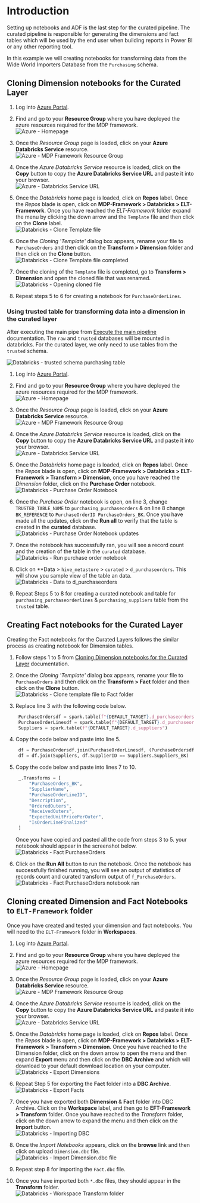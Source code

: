 # Introduction

Setting up notebooks and ADF is the last step for the curated pipeline. The curated pipeline is responsible for generating the dimensions and fact tables which will be used by the end user when building reports in Power BI or any other reporting tool.

In this example we will creating notebooks for transforming data from the Wide World Importers Database from the `Purchasing` schema.

## Cloning Dimension notebooks for the Curated Layer

1. Log into [Azure Portal](https://portal.azure.com/).
2. Find and go to your **Resource Group** where you have deployed the azure resources required for the MDP framework.  
   ![Azure - Homepage](./images/Azure%20-%20Homepage.png)

3. Once the *Resource Group* page is loaded, click on your **Azure Databricks Service** resource.  
   ![Azure - MDP Framework Resource Group](./images/Azure%20-%20MDP%20Framework%20Resource%20Group.png)

4. Once the *Azure Databricks Service* resource is loaded, click on the **Copy** button to copy the **Azure Databricks Service URL** and paste it into your browser.  
   ![Azure - Databricks Service URL](./images/Azure%20-%20Databricks%20Service%20URL.png)

5. Once the *Databricks* home page is loaded, click on **Repos** label. Once the *Repos* blade is open, click on **MDP-Framework > Databricks > ELT-Framework**. Once you have reached the *ELT-Framework* folder expand the menu by clicking the down arrow and the `Template` file and then click on the **Clone** label.  
    ![Databricks - Clone Template file](./images/Databricks%20-%20Clone%20Template%20file.gif)

6. Once the *Cloning 'Template'* dialog box appears, rename your file to `PurchaseOrders` and then click on the **Transform > Dimension** folder and then click on the **Clone** button.  
   ![Databricks - Clone Template file completed](./images/Databricks%20-%20Clone%20Template%20file%20completed.gif)

7. Once the cloning of the `Template` file is completed, go to **Transform > Dimension** and open the cloned file that was renamed.  
   ![Databricks - Opening cloned file](./images/Databricks%20-%20Opening%20cloned%20file.gif)

8. Repeat steps 5 to 6 for creating a notebook for `PurchaseOrderLines`.

### Using trusted table for transforming data into a dimension in the curated layer

After executing the main pipe from [Execute the main pipeline](./Documentations/Execute%20the%20main%20pipeline.md) documentation. The `raw` and `trusted` databases will be mounted in databricks. For the curated layer, we only need to use tables from the `trusted` schema.  

![Databricks - trusted schema purchasing table](./images/Databricks%20-%20trusted%20schema%20purchasing%20table.png)

1. Log into [Azure Portal](https://portal.azure.com/).
2. Find and go to your **Resource Group** where you have deployed the azure resources required for the MDP framework.  
   ![Azure - Homepage](./images/Azure%20-%20Homepage.png)

3. Once the *Resource Group* page is loaded, click on your **Azure Databricks Service** resource.  
   ![Azure - MDP Framework Resource Group](./images/Azure%20-%20MDP%20Framework%20Resource%20Group.png)

4. Once the *Azure Databricks Service* resource is loaded, click on the **Copy** button to copy the **Azure Databricks Service URL** and paste it into your browser.  
   ![Azure - Databricks Service URL](./images/Azure%20-%20Databricks%20Service%20URL.png)

5. Once the *Databricks* home page is loaded, click on **Repos** label. Once the *Repos* blade is open, click on **MDP-Framework > Databricks > ELT-Framework > Transform > Dimension**, once you have reached the *Dimension* folder, click on the **Purchase Order** notebook.  
   ![Databricks - Purchase Order Notebook](./images/Databricks%20-%20Purchase%20Order%20Notebook.gif)

6. Once the *Purchase Order* notebook is open, on line 3, change `TRUSTED_TABLE_NAME` to `purchasing_purchaseorders` & on line 8 change `BK_REFERENCE` to `PurchaseOrderID PurchaseOrders_BK`. Once you have made all the updates, click on the **Run all** to verify that the table is created in the **curated** database.  
   ![Databricks - Purchase Order Notebook updates](./images/Databricks%20-%20Purchase%20Order%20Notebook%20updates.png)

7. Once the notebook has successfully ran, you will see a record count and the creation of the table in the `curated` database.  
   ![Databricks - Run purchase order notebook](./images/Databricks%20-%20Run%20purchase%20order%20notebook.png)

8. Click on **Data > `hive_metastore` > `curated` > `d_purchaseorders`. This will show you sample view of the table an data.  
   ![Databricks - Data to d_purchaseorders](./images/Databricks%20-%20Data%20to%20d_purchaseorders.png)

9. Repeat Steps 5 to 8 for creating a curated notebook and table for `purchasing_purchaseorderlines` & `purchasing_suppliers` table from the `trusted` table.

## Creating Fact notebooks for the Curated Layer

Creating the Fact notebooks for the Curated Layers follows the similar process as creating notebook for Dimension tables.

1. Follow steps 1 to 5 from [Cloning Dimension notebooks for the Curated Layer](./Creating%20notebooks%20and%20ADF%20for%20Curated%20Pipeline.md#cloning-dimension-notebooks-for-the-curated-layer) documentation.

2. Once the *Cloning 'Template'* dialog box appears, rename your file to `PurchaseOrders` and then click on the **Transform > Fact** folder and then click on the **Clone** button.  
   ![Databricks - Clone template file to Fact folder](./images/Databricks%20-%20Clone%20template%20file%20to%20Fact%20folder.png)

3. Replace line 3 with the following code below.  

   ```python
    PurchaseOrdersdf = spark.table(f"{DEFAULT_TARGET}.d_purchaseorders")
    PurchaseOrderLinesdf = spark.table(f"{DEFAULT_TARGET}.d_purchaseorderslines")
    Suppliers = spark.table(f"{DEFAULT_TARGET}.d_suppliers")      
   ```

4. Copy the code below and paste into line 5.  

   ```python
    df = PurchaseOrdersdf.join(PurchaseOrderLinesdf, (PurchaseOrdersdf.PurchaseOrders_BK == PurchaseOrderLinesdf.PurchaseOrdersLines_BK), "inner")
    df = df.join(Suppliers, df.SupplierID == Suppliers.Suppliers_BK)      
   ```

5. Copy the code below and paste into lines 7 to 10.  

   ```python
    _.Transforms = [
        "PurchaseOrders_BK",
        "SupplierName",
        "PurchaseOrderLineID",
        "Description",
        "OrderedOuters",
        "ReceivedOuters",
        "ExpectedUnitPricePerOuter",
        "IsOrderLineFinalized"
    ]   
   ```

   Once you have copied and pasted all the code from steps 3 to 5. your notebook should appear in the screenshot below.  
   ![Databricks - Fact PurchaseOrders](./images/Databricks%20-%20Fact%20PurchaseOrders.png)

6. Click on the **Run All** button to run the notebook. Once the notebook has successfully finished running, you will see an output of statistics of records count and curated transform output of `f_PurchaseOrders`.  
   ![Databricks - Fact PurchaseOrders notebook ran](./images/Databricks%20-%20Fact%20PurchaseOrders%20notebook%20ran.png)

## Cloning created Dimension and Fact Notebooks to `ELT-Framework` folder

Once you have created and tested your dimension and fact notebooks. You will need to the `ELT-Framework` folder in **Workspaces**.

1. Log into [Azure Portal](https://portal.azure.com/).
2. Find and go to your **Resource Group** where you have deployed the azure resources required for the MDP framework.  
   ![Azure - Homepage](./images/Azure%20-%20Homepage.png)

3. Once the *Resource Group* page is loaded, click on your **Azure Databricks Service** resource.  
   ![Azure - MDP Framework Resource Group](./images/Azure%20-%20MDP%20Framework%20Resource%20Group.png)

4. Once the *Azure Databricks Service* resource is loaded, click on the **Copy** button to copy the **Azure Databricks Service URL** and paste it into your browser.  
   ![Azure - Databricks Service URL](./images/Azure%20-%20Databricks%20Service%20URL.png)

5. Once the *Databricks* home page is loaded, click on **Repos** label. Once the *Repos* blade is open, click on **MDP-Framework > Databricks > ELT-Framework > Transform > Dimension**. Once you have reached to the Dimension folder, click on the down arrow to open the menu and then expand **Export** menu and then click on the **DBC Archive** and which will download to your default download location on your computer.  
   ![Databricks - Export Dimensions](./images/Databricks%20-%20Export%20Dimensions.png)

6. Repeat Step 5 for exporting the **Fact** folder into a **DBC Archive**.  
   ![Databricks - Export Facts](./images/Databricks%20-%20Export%20Facts.png)

7. Once you have exported both **Dimension** & **Fact** folder into DBC Archive. Click on the **Workspace** label, and then go to **EFT-Framework > Transform** folder. Once you have reached to the *Transform* folder, click on the down arrow to expand the menu and then click on the **Import** button.  
   ![Databricks - Importing DBC](./images/Databricks%20-%20Importing%20DBC.png)

8. Once the *Import Notebooks* appears, click on the **browse** link and then click on upload `Dimension.dbc` file.  
    ![Databricks - Import Dimension.dbc file](./images/Databricks%20-%20Import%20Dimension.dbc%20file.png)

9. Repeat step 8 for importing the `Fact.dbc` file.  

10. Once you have imported both `*.dbc` files, they should appear in the **Transform** folder.  
    ![Databricks - Workspace Transform folder](./images/Databricks%20-%20Workspace%20Transform%20folder.png)